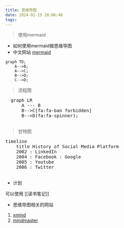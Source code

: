 ```yaml
---
title: 思维导图
date: 2024-02-15 20:06:48
tags:
---
```


> 使用mermaid

* 如何使用mermaid做思维导图
* 中文网站 [mermaid](https://mermaid.nodejs.cn/)

```mermaid
graph TD;
    A-->B;
    A-->C;
    B-->D;
    C-->D;
```

>流程图

<!DOCTYPE html>
<html lang="en">
  <body>
    <pre class="mermaid">
  graph LR
      A --- B
      B-->C[fa:fa-ban forbidden]
      B-->D(fa:fa-spinner);
    </pre>
    <script type="module">
      import mermaid from 'https://cdn.jsdelivr.net/npm/mermaid@10/dist/mermaid.esm.min.mjs';
    </script>
  </body>
</html>

> 甘特图

<!DOCTYPE html>
<html lang="en">
  <body>
    <pre class="mermaid">
timeline
    title History of Social Media Platform
    2002 : LinkedIn
    2004 : Facebook : Google
    2005 : Youtube
    2006 : Twitter
    </pre>
    <script type="module">
      import mermaid from 'https://cdn.jsdelivr.net/npm/mermaid@10/dist/mermaid.esm.min.mjs';
    </script>
  </body>
</html>


* 计划

可以使用 [[读书笔记]]

* 思维导图相关的网站
  
1. [xmind](https://xmind.cn/)
2. [mindmaster](https://www.edrawsoft.cn/mindmaster/)
